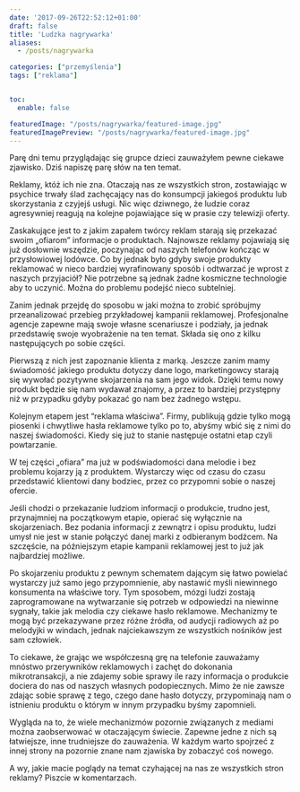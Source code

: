 ```yaml
---
date: '2017-09-26T22:52:12+01:00'
draft: false
title: 'Ludzka nagrywarka'
aliases:
  - /posts/nagrywarka

categories: ["przemyślenia"]
tags: ["reklama"]


toc:
  enable: false

featuredImage: "/posts/nagrywarka/featured-image.jpg"
featuredImagePreview: "/posts/nagrywarka/featured-image.jpg"
---
```


Parę dni temu przyglądając się grupce dzieci zauważyłem pewne ciekawe zjawisko. Dziś napiszę parę słów na ten temat.

<!--more-->

Reklamy, któż ich nie zna. Otaczają nas ze wszystkich stron, zostawiając w psychice trwały ślad zachęcający nas do konsumpcji jakiegoś produktu lub skorzystania z czyjejś usługi. Nic więc dziwnego, że ludzie coraz agresywniej reagują na kolejne pojawiające się w prasie czy telewizji oferty.

Zaskakujące jest to z jakim zapałem twórcy reklam starają się przekazać swoim „ofiarom” informacje o produktach. Najnowsze reklamy pojawiają się już dosłownie wszędzie, poczynając od naszych telefonów kończąc w przysłowiowej lodówce. Co by jednak było gdyby swoje produkty reklamować w nieco bardziej wyrafinowany sposób i odtwarzać je wprost z naszych przyjaciół? Nie potrzebne są jednak żadne kosmiczne technologie aby to uczynić. Można do problemu podejść nieco subtelniej.

Zanim jednak przejdę do sposobu w jaki można to zrobić spróbujmy przeanalizować przebieg przykładowej kampanii reklamowej. Profesjonalne agencje zapewne mają swoje własne scenariusze i podziały, ja jednak przedstawię swoje wyobrażenie na ten temat. Składa się ono z kilku następujących po sobie części.

Pierwszą z nich jest zapoznanie klienta z marką. Jeszcze zanim mamy świadomość jakiego produktu dotyczy dane logo, marketingowcy starają się wywołać pozytywne skojarzenia na sam jego widok. Dzięki temu nowy produkt będzie się nam wydawał znajomy, a przez to bardziej przystępny niż w przypadku gdyby pokazać go nam bez żadnego wstępu.

Kolejnym etapem jest “reklama właściwa”. Firmy, publikują gdzie tylko mogą piosenki i chwytliwe hasła reklamowe tylko po to, abyśmy wbić się z nimi do naszej świadomości. Kiedy się już to stanie następuje ostatni etap czyli powtarzanie.

W tej części „ofiara” ma już w podświadomości dana melodie i bez problemu kojarzy ją z produktem. Wystarczy więc od czasu do czasu przedstawić klientowi dany bodziec, przez co przypomni sobie o naszej ofercie.

Jeśli chodzi o przekazanie ludziom informacji o produkcie, trudno jest, przynajmniej na początkowym etapie, opierać się wyłącznie na skojarzeniach. Bez podania informacji z zewnątrz i opisu produktu, ludzi umysł nie jest w stanie połączyć danej marki z odbieranym bodźcem. Na szczęście, na późniejszym etapie kampanii reklamowej jest to już jak najbardziej możliwe.

Po skojarzeniu produktu z pewnym schematem dającym się łatwo powielać wystarczy już samo jego przypomnienie, aby nastawić myśli niewinnego konsumenta na właściwe tory. Tym sposobem, mózgi ludzi zostają zaprogramowane na wytwarzanie się potrzeb w odpowiedzi na niewinne sygnały, takie jak melodia czy ciekawe hasło reklamowe. Mechanizmy te mogą być przekazywane przez różne źródła, od audycji radiowych aż po melodyjki w windach, jednak najciekawszym ze wszystkich nośników jest sam człowiek.

To ciekawe, że grając we współczesną grę na telefonie zauważamy mnóstwo przerywników reklamowych i zachęt do dokonania mikrotransakcji, a nie zdajemy sobie sprawy ile razy informacja o produkcie dociera do nas od naszych własnych podopiecznych. Mimo że nie zawsze zdając sobie sprawę z tego, czego dane hasło dotyczy, przypominają nam o istnieniu produktu o którym w innym przypadku byśmy zapomnieli.

Wygląda na to, że wiele mechanizmów pozornie związanych z mediami można zaobserwować w otaczającym świecie. Zapewne jedne z nich są łatwiejsze, inne trudniejsze do zauważenia. W każdym warto spojrzeć z innej strony na pozornie znane nam zjawiska by zobaczyć coś nowego.

A wy, jakie macie poglądy na temat czyhającej na nas ze wszystkich stron reklamy? Piszcie w komentarzach.
